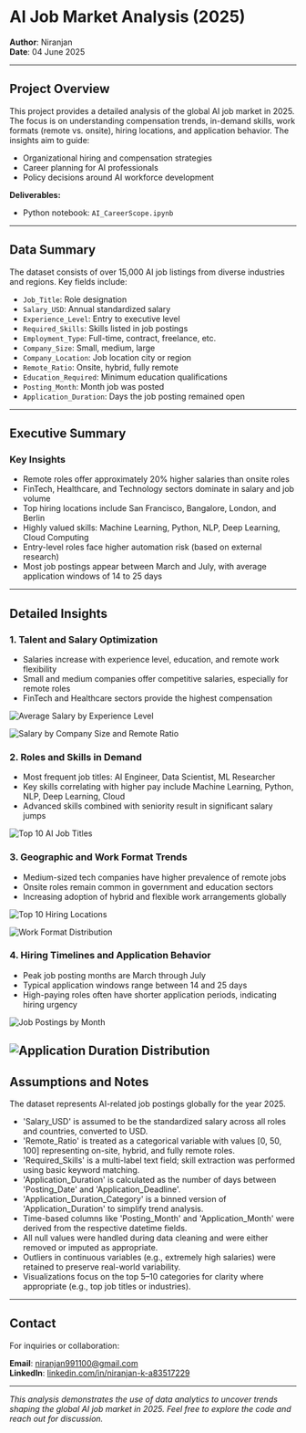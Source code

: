 # AI Job Market Analysis (2025)

**Author**: Niranjan  
**Date**: 04 June 2025

---

## Project Overview

This project provides a detailed analysis of the global AI job market in 2025. The focus is on understanding compensation trends, in-demand skills, work formats (remote vs. onsite), hiring locations, and application behavior. The insights aim to guide:

- Organizational hiring and compensation strategies  
- Career planning for AI professionals  
- Policy decisions around AI workforce development  

**Deliverables:**  
- Python notebook: `AI_CareerScope.ipynb`  

---

## Data Summary

The dataset consists of over 15,000 AI job listings from diverse industries and regions. Key fields include:

- `Job_Title`: Role designation  
- `Salary_USD`: Annual standardized salary  
- `Experience_Level`: Entry to executive level  
- `Required_Skills`: Skills listed in job postings  
- `Employment_Type`: Full-time, contract, freelance, etc.  
- `Company_Size`: Small, medium, large  
- `Company_Location`: Job location city or region  
- `Remote_Ratio`: Onsite, hybrid, fully remote  
- `Education_Required`: Minimum education qualifications  
- `Posting_Month`: Month job was posted  
- `Application_Duration`: Days the job posting remained open  

---

## Executive Summary

### Key Insights

- Remote roles offer approximately 20% higher salaries than onsite roles  
- FinTech, Healthcare, and Technology sectors dominate in salary and job volume  
- Top hiring locations include San Francisco, Bangalore, London, and Berlin  
- Highly valued skills: Machine Learning, Python, NLP, Deep Learning, Cloud Computing  
- Entry-level roles face higher automation risk (based on external research)  
- Most job postings appear between March and July, with average application windows of 14 to 25 days  

---

## Detailed Insights

### 1. Talent and Salary Optimization

- Salaries increase with experience level, education, and remote work flexibility  
- Small and medium companies offer competitive salaries, especially for remote roles  
- FinTech and Healthcare sectors provide the highest compensation

![Average Salary by Experience Level](image/salary_by_experience.png)

![Salary by Company Size and Remote Ratio](image/salary_company_remote.png)

### 2. Roles and Skills in Demand

- Most frequent job titles: AI Engineer, Data Scientist, ML Researcher  
- Key skills correlating with higher pay include Machine Learning, Python, NLP, Deep Learning, Cloud  
- Advanced skills combined with seniority result in significant salary jumps

![Top 10 AI Job Titles](image/top_job_titles.png)

### 3. Geographic and Work Format Trends

- Medium-sized tech companies have higher prevalence of remote jobs  
- Onsite roles remain common in government and education sectors  
- Increasing adoption of hybrid and flexible work arrangements globally  

![Top 10 Hiring Locations](image/top_hiring_locations.png)

![Work Format Distribution](image/work_format_distribution.png)

### 4. Hiring Timelines and Application Behavior

- Peak job posting months are March through July  
- Typical application windows range between 14 and 25 days  
- High-paying roles often have shorter application periods, indicating hiring urgency  

![Job Postings by Month](image/job_postings_by_month.png)

![Application Duration Distribution](image/application_duration_distribution.png)
---

## Assumptions and Notes

The dataset represents AI-related job postings globally for the year 2025. 
- 'Salary_USD' is assumed to be the standardized salary across all roles and countries, converted to USD.
- 'Remote_Ratio' is treated as a categorical variable with values [0, 50, 100] representing on-site, hybrid, and fully remote roles.
-  'Required_Skills' is a multi-label text field; skill extraction was performed using basic keyword matching.
- 'Application_Duration' is calculated as the number of days between 'Posting_Date' and 'Application_Deadline'.
- 'Application_Duration_Category' is a binned version of 'Application_Duration' to simplify trend analysis.
- Time-based columns like 'Posting_Month' and 'Application_Month' were derived from the respective datetime fields.
- All null values were handled during data cleaning and were either removed or imputed as appropriate.
- Outliers in continuous variables (e.g., extremely high salaries) were retained to preserve real-world variability.
- Visualizations focus on the top 5–10 categories for clarity where appropriate (e.g., top job titles or industries). 

---

## Contact

For inquiries or collaboration:  

**Email**: [niranjan991100@gmail.com](mailto:niranjan991100@gmail.com)  
**LinkedIn**: [linkedin.com/in/niranjan-k-a83517229](https://www.linkedin.com/in/niranjan-k-a83517229/)

---

*This analysis demonstrates the use of data analytics to uncover trends shaping the global AI job market in 2025. Feel free to explore the code and reach out for discussion.*
